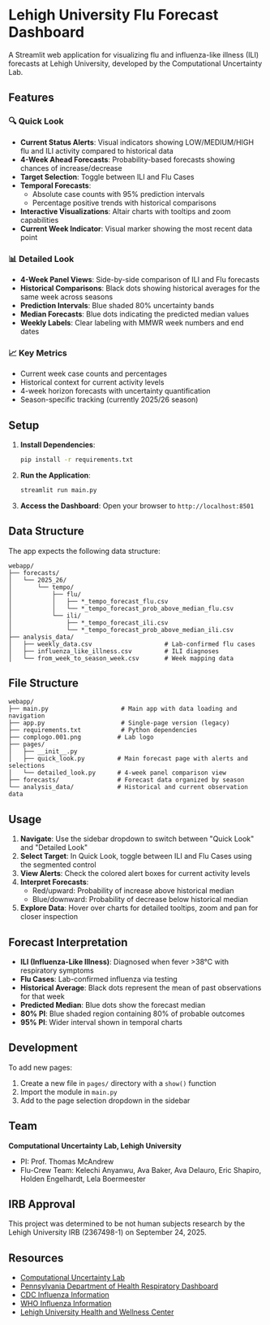 # Lehigh University Flu Forecast Dashboard

A Streamlit web application for visualizing flu and influenza-like illness (ILI) forecasts at Lehigh University, developed by the Computational Uncertainty Lab.

## Features

### 🔍 Quick Look
- **Current Status Alerts**: Visual indicators showing LOW/MEDIUM/HIGH flu and ILI activity compared to historical data
- **4-Week Ahead Forecasts**: Probability-based forecasts showing chances of increase/decrease
- **Target Selection**: Toggle between ILI and Flu Cases
- **Temporal Forecasts**: 
  - Absolute case counts with 95% prediction intervals
  - Percentage positive trends with historical comparisons
- **Interactive Visualizations**: Altair charts with tooltips and zoom capabilities
- **Current Week Indicator**: Visual marker showing the most recent data point

### 📊 Detailed Look
- **4-Week Panel Views**: Side-by-side comparison of ILI and Flu forecasts
- **Historical Comparisons**: Black dots showing historical averages for the same week across seasons
- **Prediction Intervals**: Blue shaded 80% uncertainty bands
- **Median Forecasts**: Blue dots indicating the predicted median values
- **Weekly Labels**: Clear labeling with MMWR week numbers and end dates

### 📈 Key Metrics
- Current week case counts and percentages
- Historical context for current activity levels
- 4-week horizon forecasts with uncertainty quantification
- Season-specific tracking (currently 2025/26 season)

## Setup

1. **Install Dependencies**:
   ```bash
   pip install -r requirements.txt
   ```

2. **Run the Application**:
   ```bash
   streamlit run main.py
   ```

3. **Access the Dashboard**:
   Open your browser to `http://localhost:8501`

## Data Structure

The app expects the following data structure:

```
webapp/
├── forecasts/
│   └── 2025_26/
│       └── tempo/
│           ├── flu/
│           │   ├── *_tempo_forecast_flu.csv
│           │   └── *_tempo_forecast_prob_above_median_flu.csv
│           └── ili/
│               ├── *_tempo_forecast_ili.csv
│               └── *_tempo_forecast_prob_above_median_ili.csv
├── analysis_data/
│   ├── weekly_data.csv                    # Lab-confirmed flu cases
│   ├── influenza_like_illness.csv         # ILI diagnoses
│   └── from_week_to_season_week.csv       # Week mapping data
```

## File Structure

```
webapp/
├── main.py                    # Main app with data loading and navigation
├── app.py                     # Single-page version (legacy)
├── requirements.txt           # Python dependencies
├── complogo.001.png          # Lab logo
├── pages/
│   ├── __init__.py
│   ├── quick_look.py         # Main forecast page with alerts and selections
│   └── detailed_look.py      # 4-week panel comparison view
├── forecasts/                # Forecast data organized by season
└── analysis_data/            # Historical and current observation data
```

## Usage

1. **Navigate**: Use the sidebar dropdown to switch between "Quick Look" and "Detailed Look"
2. **Select Target**: In Quick Look, toggle between ILI and Flu Cases using the segmented control
3. **View Alerts**: Check the colored alert boxes for current activity levels
4. **Interpret Forecasts**: 
   - Red/upward: Probability of increase above historical median
   - Blue/downward: Probability of decrease below historical median
5. **Explore Data**: Hover over charts for detailed tooltips, zoom and pan for closer inspection

## Forecast Interpretation

- **ILI (Influenza-Like Illness)**: Diagnosed when fever >38°C with respiratory symptoms
- **Flu Cases**: Lab-confirmed influenza via testing
- **Historical Average**: Black dots represent the mean of past observations for that week
- **Predicted Median**: Blue dots show the forecast median
- **80% PI**: Blue shaded region containing 80% of probable outcomes
- **95% PI**: Wider interval shown in temporal charts

## Development

To add new pages:
1. Create a new file in `pages/` directory with a `show()` function
2. Import the module in `main.py`
3. Add to the page selection dropdown in the sidebar

## Team

**Computational Uncertainty Lab, Lehigh University**
- PI: Prof. Thomas McAndrew
- Flu-Crew Team: Kelechi Anyanwu, Ava Baker, Ava Delauro, Eric Shapiro, Holden Engelhardt, Lela Boermeester

## IRB Approval

This project was determined to be not human subjects research by the Lehigh University IRB (2367498-1) on September 24, 2025.

## Resources

- [Computational Uncertainty Lab](https://compuncertlab.org/)
- [Pennsylvania Department of Health Respiratory Dashboard](https://www.pa.gov/agencies/health/diseases-conditions/infectious-disease/respiratory-viruses/respiratory-virus-dashboard)
- [CDC Influenza Information](https://www.cdc.gov/flu/index.html)
- [WHO Influenza Information](https://www.who.int/news-room/fact-sheets/detail/influenza-(seasonal))
- [Lehigh University Health and Wellness Center](https://studentaffairs.lehigh.edu/content/health-wellness-center)

